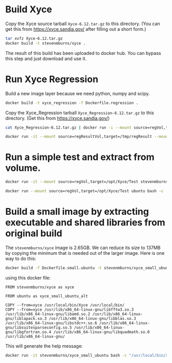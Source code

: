
# Build Xyce

Copy the Xyce source tarball `Xyce-6.12.tar.gz` to this directory. (You can get this from https://xyce.sandia.gov/ after filling out a short form.)

```bash
tar xvfz Xyce-6.12.tar.gz
docker build -t stevenmburns/xyce .
```
The result of this build has been uploaded to docker hub. You can bypass this step and just download and use it.

# Run Xyce Regression

Build a new image layer because we need python, numpy and scipy.

```bash
docker build -t xyce_regression -f Dockerfile.regression .
```

Copy the Xyce_Regression tarball `Xyce_Regression-6.12.tar.gz` to this directory. (Get this from https://xyce.sandia.gov/)

```bash
cat Xyce_Regression-6.12.tar.gz | docker run -i --mount source=regVol,target=/opt/Xyce/Test ubuntu bash -c "cd /opt/Xyce/Test && tar xvfz -"

docker run -it --mount source=regResultVol,target=/tmp/regResult --mount source=regVol,target=/opt/Xyce/Test xyce_regression bash -c 'cd /tmp && /opt/Xyce/Test/Xyce_Regression-6.12/TestScripts/run_xyce_regression --output=/tmp/regResult/Xyce_Test --xyce_test=/opt/Xyce/Test/Xyce_Regression-6.12 --resultfile=/tmp/regResult/serial_results --taglist="+serial+nightly?noverbose-verbose?klu?fft-library" /usr/local/bin/Xyce'
```

# Run a simple test and extract from volume.

```bash
docker run -it --mount source=regVol,target=/opt/Xyce/Test stevenmburns/xyce bash -c 'cd /opt/Xyce/Test/Xyce_Regression-6.12/Netlists/RLC && /usr/local/bin/Xyce rlc.cir'

docker run --mount source=regVol,target=/opt/Xyce/Test ubuntu bash -c 'cd /opt/Xyce/Test/Xyce_Regression-6.12/Netlists/RLC && tar cvf - .' > Results.tar
```

# Build a small image by extracting executable and shared libraries from original build

The `stevenmburns/xyce` image is 2.65GB. We can reduce its size to 137MB by copying the minimum that is needed out of the larger image.
Here is one way to do this:
```bash
docker build -f Dockerfile.small.ubuntu -t stevenmburns/xyce_small_ubuntu .
```
using this docker file:
```
FROM stevenmburns/xyce as xyce

FROM ubuntu as xyce_small_ubuntu_alt

COPY --from=xyce /usr/local/bin/Xyce /usr/local/bin/
COPY --from=xyce /usr/lib/x86_64-linux-gnu/libfftw3.so.3 /usr/lib/x86_64-linux-gnu/libamd.so.2 /usr/lib/x86_64-linux-gnu/liblapack.so.3 /usr/lib/x86_64-linux-gnu/libblas.so.3 /usr/lib/x86_64-linux-gnu/libstdc++.so.6 /usr/lib/x86_64-linux-gnu/libsuitesparseconfig.so.5 /usr/lib/x86_64-linux-gnu/libgfortran.so.4 /usr/lib/x86_64-linux-gnu/libquadmath.so.0 /usr/lib/x86_64-linux-gnu/
```

This will generate the help message:
```bash
docker run -it stevenmburns/xyce_small_ubuntu bash -c "/usr/local/bin/Xyce --help"
```
